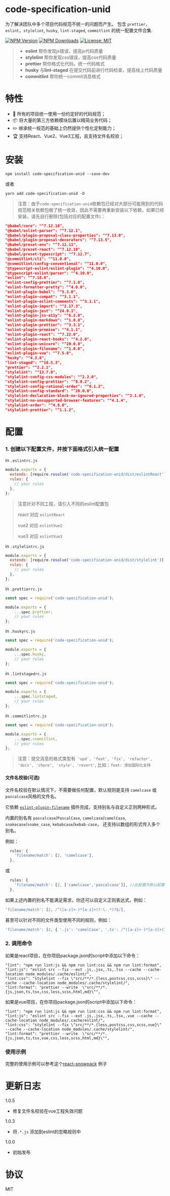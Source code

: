 # code-specification-unid

为了解决团队中多个项目代码规范不统一的问题而产生。 包含 `prettier`，`eslint`，`stylelint`, `husky`, `lint-staged`, `commitlint` 的统一配置文件合集.

[![NPM Version][npm-image]][npm-url]
[![NPM Downloads][downloads-image]][downloads-url]
[![License: MIT][license-image]][license-url]

> * **eslint** 帮你发现js错误，提高js代码质量
> * **stylelint** 帮你发现css错误，提高css代码质量
> * **prettier** 帮你格式化代码，统一代码格式
> * **husky** 与**lint-staged** 在提交代码前进行代码检查，提高线上代码质量
> * **commitlint** 帮你统一commit消息格式

# 特性

* 🔖 所有的项目统一使用一份约定好的代码规范；
* 📦 将大量的第三方依赖模块后置以精简业务代码；
* ✏️ 继承统一规范的基础上仍然提供个性化定制能力；
* 🏆 支持React、Vue2、Vue3工程，且支持文件名校验；

# 安装

```
npm install code-specification-unid --save-dev
```
或者
```
yarn add code-specification-unid -D
```

> 注意：由于`code-specification-unid`依赖包已经对大部分可能用到的代码规范相关依赖包做了统一收敛，因此不需要再重新安装以下依赖，如果已经安装，请先自行删除(包括对应的配置文件)：
```json
"@babel/core": "^7.12.10",
"@babel/eslint-parser": "^7.12.1",
"@babel/plugin-proposal-class-properties": "^7.13.0",
"@babel/plugin-proposal-decorators": "^7.13.5",
"@babel/preset-env": "^7.12.11",
"@babel/preset-react": "^7.12.10",
"@babel/preset-typescript": "^7.12.7",
"@commitlint/cli": "^11.0.0",
"@commitlint/config-conventional": "^11.0.0",
"@typescript-eslint/eslint-plugin": "^4.10.0",
"@typescript-eslint/parser": "^4.10.0",
"eslint": "^7.18.0",
"eslint-config-prettier": "^7.1.0",
"eslint-formatter-pretty": "^4.0.0",
"eslint-plugin-babel": "^5.3.0",
"eslint-plugin-compat": "^3.1.1",
"eslint-plugin-eslint-comments": "^3.1.1",
"eslint-plugin-import": "^2.17.3",
"eslint-plugin-jest": "^24.0.1",
"eslint-plugin-jsx-a11y": "^6.2.0",
"eslint-plugin-markdown": "^1.0.0",
"eslint-plugin-prettier": "^3.3.1",
"eslint-plugin-promise": "^4.1.1",
"eslint-plugin-react": "^7.22.0",
"eslint-plugin-react-hooks": "^4.2.0",
"eslint-plugin-unicorn": "^20.0.0",
"eslint-plugin-filename": "^1.0.0",
"eslint-plugin-vue": "^7.5.0",
"husky": "^4.3.8",
"lint-staged": "^10.5.3",
"prettier": "^2.2.1",
"stylelint": "^13.7.0",
"stylelint-config-css-modules": "^2.2.0",
"stylelint-config-prettier": "^8.0.2",
"stylelint-config-rational-order": "^0.1.2",
"stylelint-config-standard": "^20.0.0",
"stylelint-declaration-block-no-ignored-properties": "^2.1.0",
"stylelint-no-unsupported-browser-features": "^4.1.4",
"stylelint-order": "^4.0.0",
"stylelint-prettier": "^1.1.2",
```

# 配置

### 1. 创建以下配置文件，并按下面格式引入统一配置

in `.eslintrc.js`

```js
module.exports = {
  extends: [require.resolve('code-specification-unid/dist/eslintReact')],
  rules: {
    // your rules
  },
};
```

> 注意针对不同工程，请引入不同的eslint配置包
>
> react 对应 `eslintReact`
>
> vue2  对应 `eslintVue2`
>
> vue3  对应 `eslintVue3`

in `.stylelintrc.js`

```js
module.exports = {
  extends: [require.resolve('code-specification-unid/dist/stylelint')],
  rules: {
    // your rules
  },
};
```

in `.prettierrc.js`

```js
const spec = require('code-specification-unid');

module.exports = {
    ...spec.prettier,
    // your rules
};
```

in `.huskyrc.js`

```js
const spec = require('code-specification-unid');

module.exports = {
    ...spec.husky,
    // your rules
};
```

in `.lintstagedrc.js`

```js
const spec = require('code-specification-unid');

module.exports = {
    ...spec.lintstaged,
    // your rules
};
```

in `.commitlintrc.js`

```js
const spec = require('code-specification-unid');

module.exports = {
    ...spec.commitlint,
    // your rules
};
```

> 注意：提交消息的格式类型有` 'upd', 'feat', 'fix', 'refactor', 'docs', 'chore', 'style', 'revert'`, 比如：`feat: 添加国际化支持`

#### 文件名校验(可选)

文件名校验在默认情况下，不需要做任何配置，默认规则是支持 `camelcase` 或 `pascalcase`风格的文件名。

它依赖 [`eslint-plugin-filename`](https://github.com/benyasin/code-specification-unid) 插件完成，支持别名与自定义正则两种形式。

内置的别名有 `pascalcase`/`PascalCase`, `camelcase`/`camelCase`, `snakecase`/`snake_case`, `kebabcase`/`kebab-case`，
还支持以数组的形式传入多个别名。

例如：

```js
  rules: {
    'filename/match': [2, 'camelcase'],
  },
```

或

```js
  rules: {
    'filename/match': [2, ['camelcase','pascalcase']], //此配置为默认配置
  },
```
如果上述内置的别名不能满足需求，你还可以自定义正则表达式，例如：

```js
'filename/match': [2, /^([a-z]+-)*[a-z]+(?:\..*)?$/],
```

甚至可以针对不同的文件类型使用不同的规则，例如：

```js
'filename/match': [2, { '.js': 'camelCase', '.ts': /^([a-z]+-)*[a-z]+(?:\..*)?$/ }],
```

### 2. 调用命令

如果是react项目，在你项目package.json的script中添加以下命令：
```
"lint": "npm run lint:js && npm run lint:css && npm run lint:format",
"lint:js": "eslint src --fix --ext .js,.jsx,.ts,.tsx --cache --cache-location node_modules/.cache/eslint/",
"lint:css": "stylelint --fix \"src/**/*.{less,postcss,css,scss}\" --cache --cache-location node_modules/.cache/stylelint/",
"lint:format": "prettier --write  \"src/**/*.{js,json,ts,tsx,css,less,scss,html,md}\"",
```

如果是vue项目，在你项目package.json的script中添加以下命令：
```
"lint": "npm run lint:js && npm run lint:css && npm run lint:format",
"lint:js": "eslint src --fix --ext .js,.jsx,.ts,.tsx,.vue --cache --cache-location node_modules/.cache/eslint/",
"lint:css": "stylelint --fix \"src/**/*.{less,postcss,css,scss,vue}\" --cache --cache-location node_modules/.cache/stylelint/",
"lint:format": "prettier --write  \"src/**/*.{js,json,ts,tsx,vue,css,less,scss,html,md}\"",
```

### 使用示例

完整的使用示例可以参考这个[react-snowpack](https://github.com/benyasin/code-specification-unid-demo) 例子

# 更新日志

1.0.5

* 修复文件名校验在vue工程失效问题

1.0.3

* 将`.*.js` 添加到eslint的忽略规则中


1.0.0 

* 初始发布

# 协议

MIT


[npm-image]: https://img.shields.io/npm/v/code-specification-unid.svg?style=flat-square
[npm-url]: https://npmjs.org/package/code-specification-unid
[downloads-image]: https://img.shields.io/npm/dm/code-specification-unid.svg?style=flat-square
[downloads-url]: https://npmjs.org/package/code-specification-unid
[travis-image]: https://img.shields.io/travis/dolsem/code-specification-unid.svg?style=flat-square
[travis-url]: https://travis-ci.org/dolsem/code-specification-unid
[coverage-image]: https://img.shields.io/coveralls/dolsem/code-specification-unid.svg?style=flat-square
[coverage-url]: https://coveralls.io/github/dolsem/code-specification-unid?branch=master
[license-image]: https://img.shields.io/badge/License-MIT-blue.svg?style=flat-square
[license-url]: https://opensource.org/licenses/MIT
